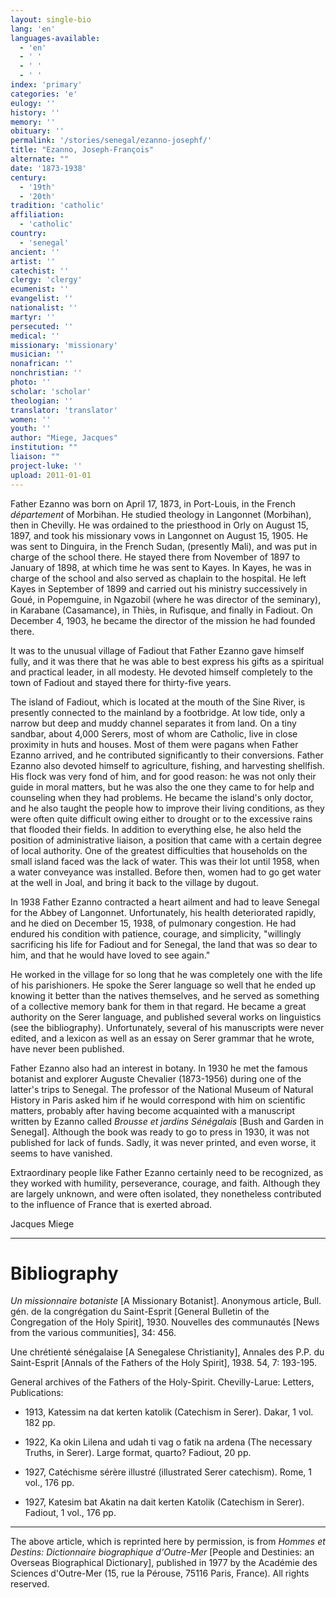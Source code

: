```yaml
---
layout: single-bio
lang: 'en'
languages-available:
  - 'en'
  - ' '
  - ' '
  - ' '
index: 'primary'
categories: 'e'
eulogy: ''
history: ''
memory: ''
obituary: ''
permalink: '/stories/senegal/ezanno-josephf/'
title: "Ezanno, Joseph-François"
alternate: ""
date: '1873-1938'
century:
  - '19th'
  - '20th'
tradition: 'catholic'
affiliation:
  - 'catholic'
country:
  - 'senegal'
ancient: ''
artist: ''
catechist: ''
clergy: 'clergy'
ecumenist: ''
evangelist: ''
nationalist: ''
martyr: ''
persecuted: ''
medical: ''
missionary: 'missionary'
musician: ''
nonafrican: ''
nonchristian: ''
photo: ''
scholar: 'scholar'
theologian: ''
translator: 'translator'
women: ''
youth: ''
author: "Miege, Jacques"
institution: ""
liaison: ""
project-luke: ''
upload: 2011-01-01
---
```




Father Ezanno was born on April 17, 1873, in Port-Louis, in the French *département* of Morbihan. He studied theology in Langonnet (Morbihan), then in Chevilly. He was ordained to the priesthood in Orly on August 15, 1897, and took his missionary vows in Langonnet on August 15, 1905. He was sent to Dinguira, in the French Sudan, (presently Mali), and was put in charge of the school there. He stayed there from November of 1897 to January of 1898, at which time he was sent to Kayes. In Kayes, he was in charge of the school and also served as chaplain to the hospital. He left Kayes in September of 1899 and carried out his ministry successively in Goué, in Popemguine, in Ngazobil (where he was director of the seminary), in Karabane (Casamance), in Thiès, in Rufisque, and finally in Fadiout. On December 4, 1903, he became the director of the mission he had founded there.

It was to the unusual village of Fadiout that Father Ezanno gave himself fully, and it  was there that he was able to best express his gifts as a spiritual and practical leader, in all modesty. He devoted himself completely to the town of Fadiout and stayed there for thirty-five years.

The island of Fadiout, which is located at the mouth of the Sine River, is presently connected to the mainland by a footbridge. At low tide, only a narrow but deep and muddy channel separates it from land. On a tiny sandbar, about 4,000 Serers, most of whom are Catholic, live in close proximity in huts and houses. Most of them were pagans when Father Ezanno arrived, and he contributed significantly to their conversions. Father Ezanno also devoted himself to agriculture, fishing, and harvesting shellfish. His flock was very fond of him, and for good reason: he was not only their guide in moral matters, but he was also the one they came to for help and counseling when they had problems. He became the island's only doctor, and he also taught the people how to improve their living conditions, as they were often quite difficult owing either to drought or to the excessive rains that flooded their fields. In addition to everything else, he also held the position of administrative liaison, a position that came with a certain degree of local authority. One of the greatest difficulties that households on the small island faced was the lack of water. This was their lot until 1958, when a water conveyance was installed. Before then, women had to go get water at the well in Joal, and bring it back to the village by dugout.

In 1938 Father Ezanno contracted a heart ailment and had to leave Senegal for the Abbey of Langonnet. Unfortunately, his health deteriorated rapidly, and he died on December 15, 1938, of pulmonary congestion. He had endured his condition with patience, courage, and simplicity, "willingly sacrificing his life for Fadiout and for Senegal, the land that was so dear to him, and that he would have loved to see again."

He worked in the village for so long that he was completely one with the life of his parishioners. He spoke the Serer language so well that he ended up knowing it better than the natives themselves, and he served as something of a collective memory bank for them in that regard. He became a great authority on the Serer language, and published several works on linguistics (see the bibliography). Unfortunately, several of his manuscripts were never edited, and a lexicon as well as an essay on Serer grammar that he wrote, have never been published.

Father Ezanno also had an interest in botany. In 1930 he met the famous botanist and explorer Auguste Chevalier (1873-1956) during one of the latter's trips to Senegal. The professor of the National Museum of Natural History in Paris asked him if he would correspond with him on scientific matters, probably after having become acquainted with a manuscript written by Ezanno called *Brousse et jardins Sénégalais* [Bush and Garden in Senegal]. Although the book was ready to go to press in 1930, it was not published for lack of funds. Sadly, it was never printed, and even worse, it seems to have vanished.

Extraordinary people like Father Ezanno certainly need to be recognized, as they worked with humility, perseverance, courage, and faith. Although they are largely unknown, and were often isolated, they nonetheless contributed to the influence of France that is exerted abroad.

Jacques Miege

---

# Bibliography

*Un missionnaire botaniste* [A Missionary Botanist]. Anonymous article, Bull. gén. de la congrégation du Saint-Esprit [General Bulletin of the Congregation of the Holy Spirit], 1930. Nouvelles des communautés [News from the various communities], 34: 456.

Une chrétienté sénégalaise [A Senegalese Christianity], Annales des P.P. du Saint-Esprit [Annals of the Fathers of the Holy Spirit], 1938. 54, 7: 193-195.

General archives of the Fathers of the Holy-Spirit. Chevilly-Larue: Letters, Publications:

- 1913, Katessim na dat kerten katolik (Catechism in Serer). Dakar, 1 vol. 182 pp.

- 1922, Ka okin Lilena and udah ti vag o fatik na ardena (The necessary Truths, in Serer). Large format, quarto? Fadiout, 20 pp.

- 1927, Catéchisme sérère illustré (illustrated Serer catechism). Rome, 1 vol., 176 pp.

- 1927, Katesim bat Akatin na dait kerten Katolik (Catechism in Serer). Fadiout, 1 vol., 176 pp.

---

The above article, which is reprinted here by permission, is from *Hommes et Destins: Dictionnaire biographique d'Outre-Mer* [People and Destinies: an Overseas Biographical Dictionary], published in 1977 by the Académie des Sciences d'Outre-Mer (15, rue la Pérouse, 75116 Paris, France). All rights reserved.
